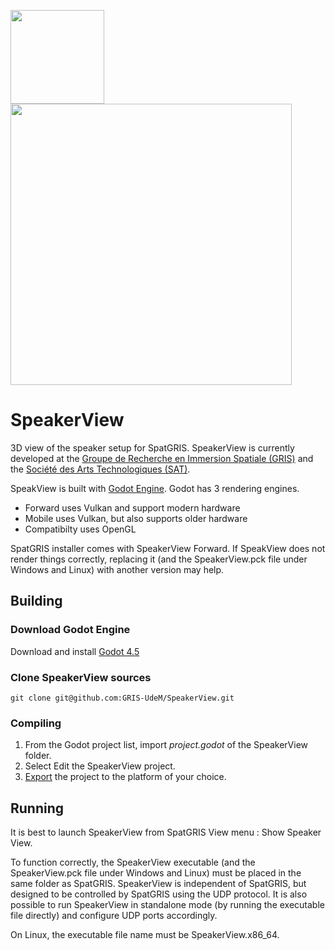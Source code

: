 <p align="left">
  <img width="150" src="https://github.com/user-attachments/assets/fbec48ec-1f0c-41f1-9a10-4ce993747f57">
  <img width="450" src="https://github.com/user-attachments/assets/4cd12fd2-1bab-4139-95a2-73bbfadde332">
</p>

# SpeakerView
3D view of the speaker setup for SpatGRIS. SpeakerView is currently developed at the [Groupe de Recherche en Immersion Spatiale (GRIS)](https://gris.musique.umontreal.ca/) and the [Société des Arts Technologiques (SAT)](https://sat.qc.ca/en/).

SpeakView is built with [Godot Engine](https://godotengine.org). Godot has 3 rendering engines.
- Forward uses Vulkan and support modern hardware
- Mobile uses Vulkan, but also supports older hardware
- Compatibilty uses OpenGL

SpatGRIS installer comes with SpeakerView Forward. If SpeakView does not render things correctly, replacing it (and the SpeakerView.pck file under Windows and Linux) with another version may help.

## Building
### Download Godot Engine
Download and install [Godot 4.5](https://github.com/godotengine/godot/releases/tag/4.5-stable)

### Clone SpeakerView sources
```
git clone git@github.com:GRIS-UdeM/SpeakerView.git
```

### Compiling
1. From the Godot project list, import _project.godot_ of the SpeakerView folder.
2. Select Edit the SpeakerView project.
3. [Export](https://docs.godotengine.org/en/stable/tutorials/export/index.html) the project to the platform of your choice.

## Running
It is best to launch SpeakerView from SpatGRIS View menu : Show Speaker View.

To function correctly, the SpeakerView executable (and the SpeakerView.pck file under Windows and Linux) must be placed in the same folder as SpatGRIS. SpeakerView is independent of SpatGRIS, but designed to be controlled by SpatGRIS using the UDP protocol. It is also possible to run SpeakerView in standalone mode (by running the executable file directly) and configure UDP ports accordingly.

On Linux, the executable file name must be SpeakerView.x86_64.
